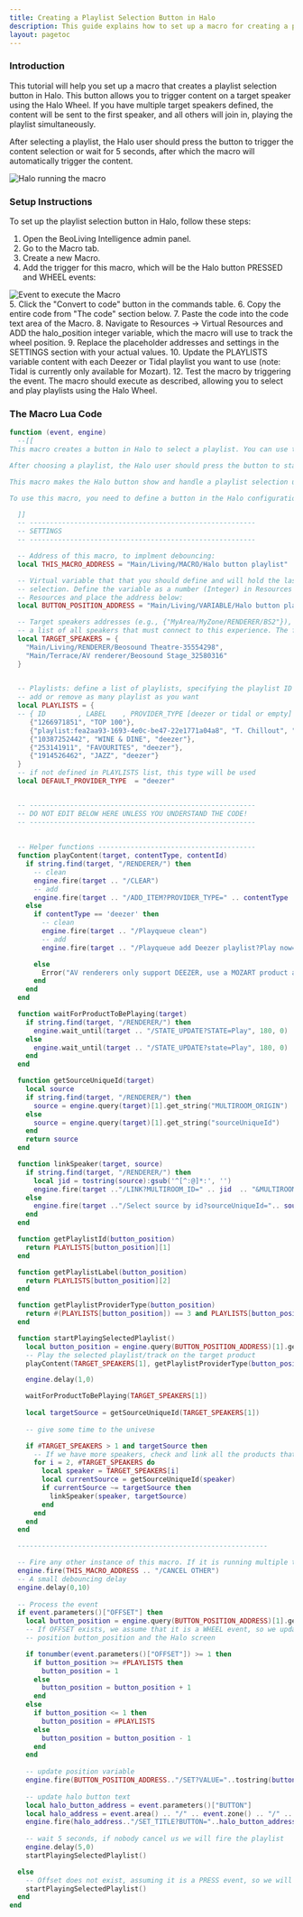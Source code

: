 ```yaml
---
title: Creating a Playlist Selection Button in Halo
description: This guide explains how to set up a macro for creating a playlist selection button in Halo, enabling content triggering on a target speaker using the Halo Wheel.
layout: pagetoc
---
```


### Introduction

This tutorial will help you set up a macro that creates a playlist selection button in Halo. This button allows you to trigger content on a target speaker using the Halo Wheel. If you have multiple target speakers defined, the content will be sent to the first speaker, and all others will join in, playing the playlist simultaneously.

After selecting a playlist, the Halo user should press the button to trigger the content selection or wait for 5 seconds, after which the macro will automatically trigger the content.
<div class="text-left">
  <img src="/bli-guides/pictures/bli-halo-playlist-tutorial/halo.gif" class="img-fluid" alt="Halo running the macro"/>
</div>

### Setup Instructions

To set up the playlist selection button in Halo, follow these steps:

1. Open the BeoLiving Intelligence admin panel.
2. Go to the Macro tab.
3. Create a new Macro.
4. Add the trigger for this macro, which will be the Halo button PRESSED and WHEEL events:
<div class="text-center">
  <img src="/bli-guides/pictures/bli-halo-playlist-tutorial/macro-events.png" class="img-fluid" alt="Event to execute the Macro"/>
</div>
5. Click the "Convert to code" button in the commands table.
6. Copy the entire code from "The code" section below.
7. Paste the code into the code text area of the Macro.
8. Navigate to Resources -> Virtual Resources and ADD the halo_position integer variable, which the macro will use to track the wheel position.
9. Replace the placeholder addresses and settings in the SETTINGS section with your actual values.
10. Update the PLAYLISTS variable content with each Deezer or Tidal playlist you want to use (note: Tidal is currently only available for Mozart).
12. Test the macro by triggering the event. The macro should execute as described, allowing you to select and play playlists using the Halo Wheel.

### The Macro Lua Code
```lua
function (event, engine)
  --[[ 
This macro creates a button in Halo to select a playlist. You can use the Halo Wheel to play content on a target speaker. If there are multiple TARGET_SPEAKERS, the content will play on the first speaker, and the others will join in and play the playlist at the same time.

After choosing a playlist, the Halo user should press the button to start the content or wait for 5 seconds for the macro to start it automatically.

This macro makes the Halo button show and handle a playlist selection using the Halo Wheel.

To use this macro, you need to define a button in the Halo configuration (Interfaces -> Your Halo) and a Virtual variable to store the last user selection. Then, edit the SETTINGS below:

  ]]
  -- --------------------------------------------------------
  -- SETTINGS 
  -- --------------------------------------------------------

  -- Address of this macro, to implment debouncing:
  local THIS_MACRO_ADDRESS = "Main/Living/MACRO/Halo button playlist"

  -- Virtual variable that that you should define and will hold the last user
  -- selection. Define the variable as a number (Integer) in Resources -> Virtual
  -- Resources and place the address below: 
  local BUTTON_POSITION_ADDRESS = "Main/Living/VARIABLE/Halo button playlist position" 

  -- Target speakers addresses (e.g., {"MyArea/MyZone/RENDERER/BS2"}), 
  -- a list of all speakers that must connect to this experience. The first one will be chosen as the master 
  local TARGET_SPEAKERS = {
    "Main/Living/RENDERER/Beosound Theatre-35554298",
    "Main/Terrace/AV renderer/Beosound Stage_32580316"
  }

  
  -- Playlists: define a list of playlists, specifying the playlist ID and the label shown to the user
  -- add or remove as many playlist as you want
  local PLAYLISTS = {
  -- { ID        , LABEL    , PROVIDER_TYPE [deezer or tidal or empty] } 
     {"1266971851", "TOP 100"},
     {"playlist:fea2aa93-1693-4e0c-be47-22e1771a04a8", "T. Chillout", "tidal"},
     {"10387252442", "WINE & DINE", "deezer"},
     {"253141911", "FAVOURITES", "deezer"},
     {"1914526462", "JAZZ", "deezer"}
  }
  -- if not defined in PLAYLISTS list, this type will be used
  local DEFAULT_PROVIDER_TYPE  = "deezer"  


  -- --------------------------------------------------------
  -- DO NOT EDIT BELOW HERE UNLESS YOU UNDERSTAND THE CODE!
  -- --------------------------------------------------------
 
  
  -- Helper functions ---------------------------------------
  function playContent(target, contentType, contentId)
    if string.find(target, "/RENDERER/") then
      -- clean
      engine.fire(target .. "/CLEAR")
      -- add
      engine.fire(target .. "/ADD_ITEM?PROVIDER_TYPE=" .. contentType .. "&PLAY_NOW=true&ID=" .. contentId .. "&TYPE=playlist&DETAILS=&ART=https://e-cdns-images.dzcdn.net/images/cover/0bc34ce79169a66ace4b4fd553e13355/250x250-000000-80-0-0.jpg")
    else
      if contentType == 'deezer' then
        -- clean
        engine.fire(target .. "/Playqueue clean")
        -- add
        engine.fire(target .. "/Playqueue add Deezer playlist?Play now=true&Playlist id="..contentId)

      else
        Error("AV renderers only support DEEZER, use a MOZART product as first product.")
      end
    end
  end

  function waitForProductToBePlaying(target)
    if string.find(target, "/RENDERER/") then
      engine.wait_until(target .. "/STATE_UPDATE?STATE=Play", 180, 0)
    else
      engine.wait_until(target .. "/STATE_UPDATE?state=Play", 180, 0)
    end
  end

  function getSourceUniqueId(target)
    local source
    if string.find(target, "/RENDERER/") then
      source = engine.query(target)[1].get_string("MULTIROOM_ORIGIN")
    else
      source = engine.query(target)[1].get_string("sourceUniqueId")
    end
    return source
  end

  function linkSpeaker(target, source)
    if string.find(target, "/RENDERER/") then
      local jid = tostring(source):gsub('^[^:@]*:', '')
      engine.fire(target .."/LINK?MULTIROOM_ID=" .. jid  .. "&MULTIROOM_TYPE=beoLink")
    else
      engine.fire(target .."/Select source by id?sourceUniqueId=".. source)
    end
  end

  function getPlaylistId(button_position)
    return PLAYLISTS[button_position][1]
  end

  function getPlaylistLabel(button_position)
    return PLAYLISTS[button_position][2]
  end

  function getPlaylistProviderType(button_position)
    return #(PLAYLISTS[button_position]) == 3 and PLAYLISTS[button_position][3] or DEFAULT_PROVIDER_TYPE
  end

  function startPlayingSelectedPlaylist()
    local button_position = engine.query(BUTTON_POSITION_ADDRESS)[1].get_number("VALUE")
    -- Play the selected playlist/track on the target product
    playContent(TARGET_SPEAKERS[1], getPlaylistProviderType(button_position), getPlaylistId(button_position))

    engine.delay(1,0)

    waitForProductToBePlaying(TARGET_SPEAKERS[1])
        
    local targetSource = getSourceUniqueId(TARGET_SPEAKERS[1])
    
    -- give some time to the univese

    if #TARGET_SPEAKERS > 1 and targetSource then
      -- If we have more speakers, check and link all the products that were not linked yet
      for i = 2, #TARGET_SPEAKERS do
        local speaker = TARGET_SPEAKERS[i]
        local currentSource = getSourceUniqueId(speaker)
        if currentSource ~= targetSource then
          linkSpeaker(speaker, targetSource)
        end
      end
    end
  end

  --------------------------------------------------------------

  -- Fire any other instance of this macro. If it is running multiple times, we must keep just the last run
  engine.fire(THIS_MACRO_ADDRESS .. "/CANCEL OTHER")
  -- A small debouncing delay
  engine.delay(0,10) 
     
  -- Process the event
  if event.parameters()["OFFSET"] then 
    local button_position = engine.query(BUTTON_POSITION_ADDRESS)[1].get_number("VALUE")
    -- If OFFSET exists, we assume that it is a WHEEL event, so we update the
    -- position button_position and the Halo screen

    if tonumber(event.parameters()["OFFSET"]) >= 1 then
      if button_position >= #PLAYLISTS then
        button_position = 1
      else
        button_position = button_position + 1
      end
    else
      if button_position <= 1 then
        button_position = #PLAYLISTS
      else
        button_position = button_position - 1
      end
    end
    
    -- update position variable
    engine.fire(BUTTON_POSITION_ADDRESS.."/SET?VALUE="..tostring(button_position))
    
    -- update halo button text
    local halo_button_address = event.parameters()["BUTTON"]
    local halo_address = event.area() .. "/" .. event.zone() .. "/" .. event.type() .. "/" .. event.name()
    engine.fire(halo_address.."/SET_TITLE?BUTTON="..halo_button_address.."&TITLE=".. getPlaylistLabel(button_position))
    
    -- wait 5 seconds, if nobody cancel us we will fire the playlist
    engine.delay(5,0) 
    startPlayingSelectedPlaylist()

  else 
    -- Offset does not exist, assuming it is a PRESS event, so we will send the currently selected playlist
    startPlayingSelectedPlaylist()
  end
end 

```
